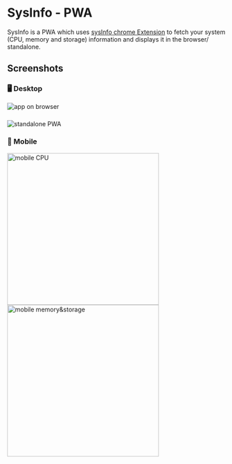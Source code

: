 # SysInfo - PWA

SysInfo is a PWA which uses [sysInfo chrome Extension](https://pip.pypa.io/en/stable/) to fetch your system (CPU, memory and storage) information and displays it in the browser/ standalone.
## Screenshots

### 🖥️ Desktop

![app on browser](https://github.com/iamanishroy/sysInfo/blob/main/screenshots/ob-w-it.png)
###
![standalone PWA](https://github.com/iamanishroy/sysInfo/blob/main/screenshots/pwa-st.png)
### 📱 Mobile
<img alt="mobile CPU" src="https://github.com/iamanishroy/sysInfo/blob/main/screenshots/pwa-m-cpu.JPG =250x" width=350px />
<img alt="mobile memory&storage" src="https://github.com/iamanishroy/sysInfo/blob/main/screenshots/pwa-m-mem-stor.JPG" width=350px />
